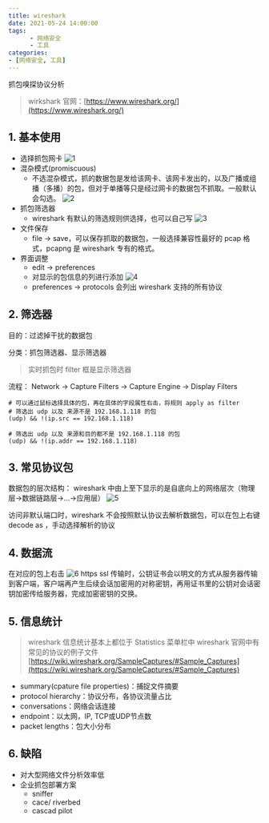 ```yaml
---
title: wireshark
date: 2021-05-24 14:00:00
tags: 
      - 网络安全
      - 工具
categories: 
- [网络安全, 工具]
---
```


抓包嗅探协议分析

<!--more-->

> wirkshark 官网：[https://www.wireshark.org/](https://www.wireshark.org/)

## 1. 基本使用
- 选择抓包网卡
  ![1](https://cdn.jsdelivr.net/gh/cs-cshi/image-host/others/network_card.png)
- 混杂模式(promiscuous)
  - 不选混杂模式，抓的数据包是发给该网卡、该网卡发出的，以及广播或组播（多播）的包，但对于单播等只是经过网卡的数据包不抓取。一般默认会勾选。
  ![2](https://cdn.jsdelivr.net/gh/cs-cshi/image-host/others/promiscuous.png)
- 抓包筛选器
  - wireshark 有默认的筛选规则供选择，也可以自己写
  ![3](https://cdn.jsdelivr.net/gh/cs-cshi/image-host/others/capture_filter.png) 
- 文件保存
  - file -> save，可以保存抓取的数据包，一般选择兼容性最好的 pcap 格式，pcapng 是 wireshark  专有的格式。
- 界面调整
  - edit -> preferences
  - 对显示的包信息的列进行添加
  ![4](https://cdn.jsdelivr.net/gh/cs-cshi/image-host/others/preferences_columns.png)
  - preferences -> protocols 会列出 wireshark 支持的所有协议

## 2. 筛选器
目的：过滤掉干扰的数据包

分类：抓包筛选器、显示筛选器
> 实时抓包时 filter 框是显示筛选器
 
流程：
  Network -> Capture Filters -> Capture Engine -> Display Filters

```shell
# 可以通过鼠标选择具体的包，再在具体的字段属性右击，将规则 apply as filter
# 筛选出 udp 以及 来源不是 192.168.1.118 的包
(udp) && !(ip.src == 192.168.1.118)

# 筛选出 udp 以及 来源和目的都不是 192.168.1.118 的包
(udp) && !(ip.addr == 192.168.1.118)
```

## 3. 常见协议包
数据包的层次结构：
  wireshark 中由上至下显示的是自底向上的网络层次（物理层->数据链路层->...->应用层）
![5](https://cdn.jsdelivr.net/gh/cs-cshi/image-host/others/wireshark_protocol.png)

访问非默认端口时，wireshark 不会按照默认协议去解析数据包，可以在包上右键 decode as ，手动选择解析的协议

## 4. 数据流
在对应的包上右击
![6](https://cdn.jsdelivr.net/gh/cs-cshi/image-host/others/follow_stream.png) 
 https ssl 传输时，公钥证书会以明文的方式从服务器传输到客户端，客户端再产生后续会话加密用的对称密钥，再用证书里的公钥对会话密钥加密传给服务器，完成加密密钥的交换。 

 ## 5. 信息统计
 > wireshark 信息统计基本上都位于 Statistics 菜单栏中
 > wireshark 官网中有常见的协议的例子文件 [https://wiki.wireshark.org/SampleCaptures/#Sample_Captures](https://wiki.wireshark.org/SampleCaptures/#Sample_Captures)
 
 - summary(cpature file properties)：捕捉文件摘要
 - protocol hierarchy：协议分布，各协议流量占比
 - conversations：网络会话连接
 - endpoint：以太网，IP, TCP或UDP节点数
 - packet lengths：包大小分布

## 6. 缺陷
- 对大型网络文件分析效率低
- 企业抓包部署方案
  - sniffer
  - cace/ riverbed
  - cascad pilot